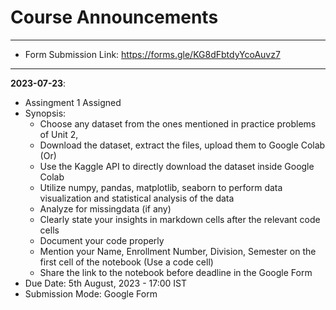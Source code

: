 # Course Announcements


---

- Form Submission Link: https://forms.gle/KG8dFbtdyYcoAuvz7


---
**2023-07-23**: 
- Assingment 1 Assigned
- Synopsis: 
  - Choose any dataset from the ones mentioned in practice problems of Unit 2, 
  - Download the dataset, extract the files, upload them to Google Colab (Or) 
  - Use the Kaggle API to directly download the dataset inside Google Colab
  - Utilize numpy, pandas, matplotlib, seaborn to perform data visualization and statistical analysis of the data
  - Analyze for missingdata (if any)
  - Clearly state your insights in markdown cells after the relevant code cells
  - Document your code properly
  - Mention your Name, Enrollment Number, Division, Semester on the first cell of the notebook (Use a code cell)
  - Share the link to the notebook before deadline in the Google Form
- Due Date: 5th August, 2023 - 17:00 IST
- Submission Mode: Google Form 
